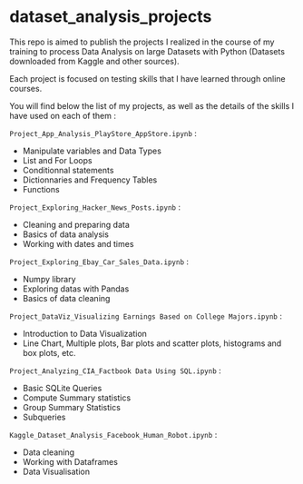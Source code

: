 # dataset_analysis_projects
This repo is aimed to publish the projects I realized in the course of my training to process Data Analysis on large Datasets with Python (Datasets downloaded from Kaggle and other sources).

Each project is focused on testing skills that I have learned through online courses.

You will find below the list of my projects, as well as the details of the skills I have used on each of them :

`Project_App_Analysis_PlayStore_AppStore.ipynb` : 
- Manipulate variables and Data Types
- List and For Loops
- Conditionnal statements
- Dictionnaries and Frequency Tables
- Functions

`Project_Exploring_Hacker_News_Posts.ipynb` : 
- Cleaning and preparing data
- Basics of data analysis
- Working with dates and times

`Project_Exploring_Ebay_Car_Sales_Data.ipynb` : 
- Numpy library
- Exploring datas with Pandas
- Basics of data cleaning 

`Project_DataViz_Visualizing Earnings Based on College Majors.ipynb` :
- Introduction to Data Visualization
- Line Chart, Multiple plots, Bar plots and scatter plots, histograms and box plots, etc.

`Project_Analyzing_CIA_Factbook Data Using SQL.ipynb` :
- Basic SQLite Queries
- Compute Summary statistics
- Group Summary Statistics
- Subqueries

`Kaggle_Dataset_Analysis_Facebook_Human_Robot.ipynb` :
- Data cleaning 
- Working with Dataframes
- Data Visualisation
